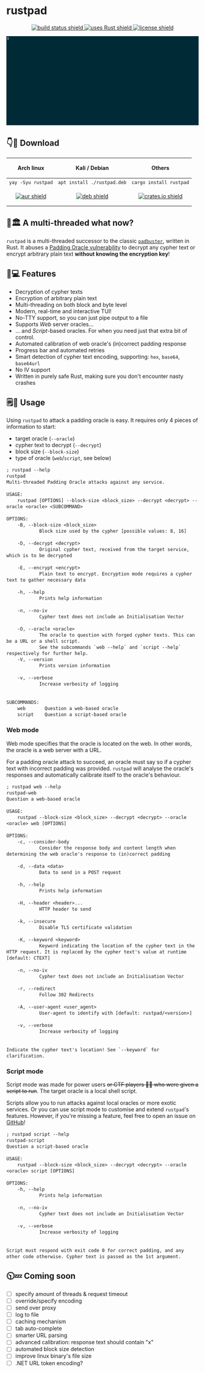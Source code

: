 # rustpad
<p align="center">
<a href="https://github.com/Kibouo/rustpad/actions?query=workflow%3A%22Rust+CI%22">
    <img alt="build status shield" src="https://img.shields.io/github/workflow/status/Kibouo/rustpad/Rust%20CI/main?logo=github">
</a>
<a href="https://www.rust-lang.org/">
    <img alt="uses Rust shield" src="https://img.shields.io/badge/uses-Rust-orange?logo=rust">
</a>
<a href="https://github.com/Kibouo/rustpad/blob/main/LICENSE">
    <img alt="license shield" src="https://img.shields.io/github/license/Kibouo/rustpad?color=teal">
</a>
</p>

<p align="center">
<img alt="asciinema example run" src="./assets/example_run.gif">
</p>

## 👇🏃 Download
| <p align="center">Arch linux</p>                                                                                                                                             | <p align="center">Kali / Debian</p>                                                                                                                         | <p align="center">Others</p>                                                                                                                                   |
| ---------------------------------------------------------------------------------------------------------------------------------------------------------------------------- | ----------------------------------------------------------------------------------------------------------------------------------------------------------- | -------------------------------------------------------------------------------------------------------------------------------------------------------------- |
| `yay -Syu rustpad`                                                                                                                                                           | `apt install ./rustpad.deb`                                                                                                                                 | `cargo install rustpad`                                                                                                                                        |
| <p align="center"><a href="https://aur.archlinux.org/packages/rustpad-bin/"><img alt="aur shield" src="https://img.shields.io:/aur/version/rustpad-bin?color=blue"/></a></p> | <p align="center"><a href="https://github.com/Kibouo/rustpad/releases"><img alt="deb shield" src="https://img.shields.io/badge/deb-v1.0.1-purple"/></a></p> | <p align="center"><a href="https://crates.io/crates/rustpad"><img alt="crates.io shield" src="https://img.shields.io:/crates/v/rustpad?color=yellow"/></a></p> |

## 🔪🏛️ A multi-threaded what now?
`rustpad` is a multi-threaded successor to the classic [`padbuster`](https://github.com/AonCyberLabs/PadBuster), written in Rust. It abuses a [Padding Oracle vulnerability](https://en.wikipedia.org/wiki/Padding_oracle_attack) to decrypt any cypher text or encrypt arbitrary plain text **without knowing the encryption key**!

## 🦀💻 Features
- Decryption of cypher texts
- Encryption of arbitrary plain text
- Multi-threading on both block and byte level
- Modern, real-time and interactive TUI!
- No-TTY support, so you can just pipe output to a file
- Supports *Web* server oracles...
- ... and *Script*-based oracles. For when you need just that extra bit of control.
- Automated calibration of web oracle's (in)correct padding response
- Progress bar and automated retries
- Smart detection of cypher text encoding, supporting: `hex`, `base64`, `base64url`
- No IV support
- Written in purely safe Rust, making sure you don't encounter nasty crashes

## 🗒️🤔 Usage
Using `rustpad` to attack a padding oracle is easy. It requires only 4 pieces of information to start:
- target oracle (`--oracle`)
- cypher text to decrypt (`--decrypt`)
- block size (`--block-size`)
- type of oracle (`web`/`script`, see below)

```log
; rustpad --help
rustpad
Multi-threaded Padding Oracle attacks against any service.

USAGE:
    rustpad [OPTIONS] --block-size <block_size> --decrypt <decrypt> --oracle <oracle> <SUBCOMMAND>

OPTIONS:
    -B, --block-size <block_size>
            Block size used by the cypher [possible values: 8, 16]

    -D, --decrypt <decrypt>
            Original cypher text, received from the target service, which is to be decrypted

    -E, --encrypt <encrypt>
            Plain text to encrypt. Encryption mode requires a cypher text to gather necessary data

    -h, --help
            Prints help information

    -n, --no-iv
            Cypher text does not include an Initialisation Vector

    -O, --oracle <oracle>
            The oracle to question with forged cypher texts. This can be a URL or a shell script.
            See the subcommands `web --help` and `script --help` respectively for further help.
    -V, --version
            Prints version information

    -v, --verbose
            Increase verbosity of logging


SUBCOMMANDS:
    web       Question a web-based oracle
    script    Question a script-based oracle
```

### Web mode
Web mode specifies that the oracle is located on the web. In other words, the oracle is a web server with a URL.

For a padding oracle attack to succeed, an oracle must say so if a cypher text with incorrect padding was provided. `rustpad` will analyse the oracle's responses and automatically calibrate itself to the oracle's behaviour.

```log
; rustpad web --help
rustpad-web
Question a web-based oracle

USAGE:
    rustpad --block-size <block_size> --decrypt <decrypt> --oracle <oracle> web [OPTIONS]

OPTIONS:
    -c, --consider-body
            Consider the response body and content length when determining the web oracle's response to (in)correct padding

    -d, --data <data>
            Data to send in a POST request

    -h, --help
            Prints help information

    -H, --header <header>...
            HTTP header to send

    -k, --insecure
            Disable TLS certificate validation

    -K, --keyword <keyword>
            Keyword indicating the location of the cypher text in the HTTP request. It is replaced by the cypher text's value at runtime [default: CTEXT]

    -n, --no-iv
            Cypher text does not include an Initialisation Vector

    -r, --redirect
            Follow 302 Redirects

    -A, --user-agent <user_agent>
            User-agent to identify with [default: rustpad/<version>]

    -v, --verbose
            Increase verbosity of logging


Indicate the cypher text's location! See `--keyword` for clarification.
```

### Script mode
Script mode was made for power users ~~or CTF players 🏴‍☠️ who were given a script to run~~. The target oracle is a local shell script.

Scripts allow you to run attacks against local oracles or more exotic services. Or you can use script mode to customise and extend `rustpad`'s features. However, if you're missing a feature, feel free to open an issue on [GitHub](https://github.com/Kibouo/rustpad/issues)!

```log
; rustpad script --help
rustpad-script
Question a script-based oracle

USAGE:
    rustpad --block-size <block_size> --decrypt <decrypt> --oracle <oracle> script [OPTIONS]

OPTIONS:
    -h, --help
            Prints help information

    -n, --no-iv
            Cypher text does not include an Initialisation Vector

    -v, --verbose
            Increase verbosity of logging


Script must respond with exit code 0 for correct padding, and any other code otherwise. Cypher text is passed as the 1st argument.
```

## 🕥💤 Coming soon
- [ ] specify amount of threads & request timeout
- [ ] override/specify encoding
- [ ] send over proxy
- [ ] log to file
- [ ] caching mechanism
- [ ] tab auto-complete
- [ ] smarter URL parsing
- [ ] advanced calibration: response text should contain "x"
- [ ] automated block size detection
- [ ] improve linux binary's file size
- [ ] .NET URL token encoding?
